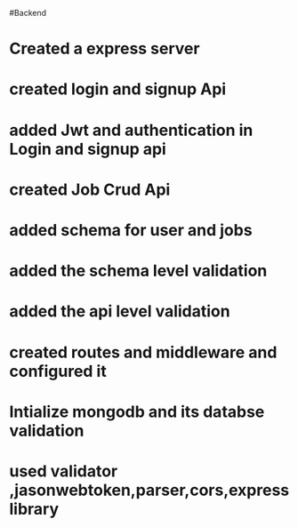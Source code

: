 
#Backend 
# Created a express server
# created login and signup Api
# added Jwt and authentication in Login and signup api
# created Job Crud Api
# added schema for user and jobs
# added the schema level validation 
# added the api level validation
# created routes and middleware and configured it
# Intialize mongodb and its databse validation 
# used validator ,jasonwebtoken,parser,cors,express library
